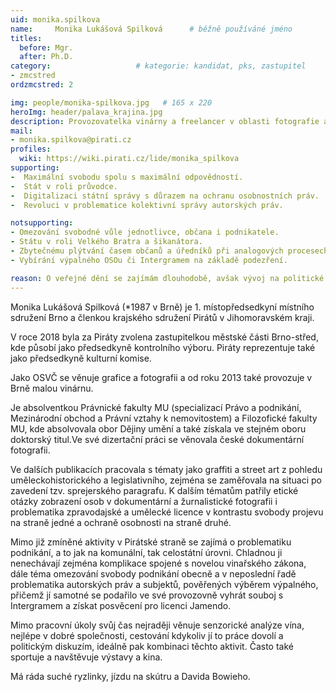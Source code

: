 ```yaml
---
uid: monika.spilkova
name:     Monika Lukášová Spilková  	# běžně používáné jméno
titles:
  before: Mgr. 
  after: Ph.D.
category:                 	# kategorie: kandidat, pks, zastupitel
- zmcstred
ordzmcstred: 2

img: people/monika-spilkova.jpg   # 165 x 220
heroImg: header/palava_krajina.jpg
description: Provozovatelka vinárny a freelancer v oblasti fotografie a grafiky 	# kratký popis, max 160 znaků
mail:
- monika.spilkova@pirati.cz
profiles:
  wiki: https://wiki.pirati.cz/lide/monika_spilkova
supporting:
-  Maximální svobodu spolu s maximální odpovědností.
-  Stát v roli průvodce.
-  Digitalizaci státní správy s důrazem na ochranu osobnostních práv.
-  Revoluci v problematice kolektivní správy autorských práv.

notsupporting:
- Omezování svobodné vůle jednotlivce, občana i podnikatele.
- Státu v roli Velkého Bratra a šikanátora.
- Zbytečnému plýtvání časem občanů a úředníků při analogových procesech ve státní správě.
- Vybírání výpalného OSOu či Intergramem na základě podezření.

reason: O veřejné dění se zajímám dlouhodobě, avšak vývoj na politické scéně posledních let a zkušenosti s podnikatelskou realitou mne posunuly k bodu, v němž cítím, že již nestačí diskutovat a kritizovat, ale začít se na příběhu naší země aktivně podílet.
---
```


Monika Lukášová Spilková (*1987 v Brně) je 1. místopředsedkyní místního sdružení Brno a členkou krajského sdružení Pirátů v Jihomoravském kraji.

V roce 2018 byla za Piráty zvolena zastupitelkou městské části Brno-střed, kde působí jako předsedkyně kontrolního výboru. Piráty reprezentuje také jako předsedkyně kulturní komise. 

Jako OSVČ se věnuje grafice a fotografii a od roku 2013 také provozuje v Brně malou vinárnu.

Je absolventkou Právnické fakulty MU (specializací Právo a podnikání, Mezinárodní obchod a Právní vztahy k nemovitostem) a Filozofické fakulty MU, kde absolvovala obor Dějiny umění a také získala ve stejném oboru doktorský titul.Ve své dizertační práci se věnovala české dokumentární fotografii. 

Ve dalších publikacích pracovala s tématy jako graffiti a street art z pohledu uměleckohistorického a legislativního, zejména se zaměřovala na situaci po zavedení tzv. sprejerského paragrafu. K dalším tématům patřily etické otázky zobrazení osob v dokumentární a žurnalistické fotografii i problematika zpravodajské a umělecké licence v kontrastu svobody projevu na straně jedné a ochraně osobnosti na straně druhé. 

Mimo již zmíněné aktivity v Pirátské straně se zajímá o problematiku podnikání, a to jak na komunální, tak celostátní úrovni. Chladnou ji nenechávají zejména komplikace spojené s novelou vinařského zákona, dále téma omezování svobody podnikání obecně a v neposlední řadě problematika autorských práv a subjektů, pověřených výběrem výpalného, přičemž jí samotné se podařilo ve své provozovně vyhrát souboj s Intergramem a získat posvěcení pro licenci Jamendo. 

Mimo pracovní úkoly svůj čas nejraději věnuje senzorické analýze vína, nejlépe v dobré společnosti, cestování kdykoliv jí to práce dovolí a politickým diskuzím, ideálně pak kombinaci těchto aktivit. Často také sportuje a navštěvuje výstavy a kina.

Má ráda suché ryzlinky, jízdu na skútru a Davida Bowieho.

